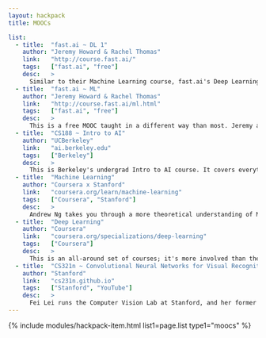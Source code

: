 ```yaml
---
layout: hackpack
title: MOOCs

list:
  - title:  "fast.ai ~ DL 1"
    author: "Jeremy Howard & Rachel Thomas"
    link:   "http://course.fast.ai/"
    tags:   ["fast.ai", "free"]
    desc:   >
      Similar to their Machine Learning course, fast.ai's Deep Learning (Part 1) course goes through a variety of Neural Network models and develops an understanding of how these algorithms work, both on an algorithmic and a computational level.
  - title:  "fast.ai ~ ML"
    author: "Jeremy Howard & Rachel Thomas"
    link:   "http://course.fast.ai/ml.html"
    tags:   ["fast.ai", "free"]
    desc:   >
      This is a free MOOC taught in a different way than most. Jeremy and Rachel start with the cool stuff you can do then peel back the layers, rather than starting from zero teaching you to build up. They also teach code-centric, which means you're learning how to build these algorithms as you go rather than strictly developing an understanding.
  - title:  "CS188 ~ Intro to AI"
    author: "UCBerkeley"
    link:   "ai.berkeley.edu"
    tags:   ["Berkeley"]
    desc:   >
      This is Berkeley's undergrad Intro to AI course. It covers everything from Uninformed Search (what you learn in Computer Science 2) to Markov Decision Processes, Reinforcement Learning, all the way through to Bayes' Nets, and some applications of Machine Learning.
  - title:  "Machine Learning"
    author: "Coursera x Stanford"
    link:   "coursera.org/learn/machine-learning"
    tags:   ["Coursera", "Stanford"]
    desc:   >
      Andrew Ng takes you through a more theoretical understanding of Machine Learning, with Coursera's first course. Covering Supervised versus Unsupervised Learning as well as some best practices, it's all around a pretty informative class.
  - title:  "Deep Learning"
    author: "Coursera"
    link:   "coursera.org/specializations/deep-learning"
    tags:   ["Coursera"]
    desc:   >
      This is an all-around set of courses; it's more involved than the Machine Learning course on Coursera, but covers way more. Ultimately, you'll need to find the separate courses on Coursera to get all the content at no charge.
  - title:  "CS321n ~ Convolutional Neural Networks for Visual Recognition"
    author: "Stanford"
    link:   "cs231n.github.io"
    tags:   ["Stanford", "YouTube"]
    desc:   >
      Fei Lei runs the Computer Vision Lab at Stanford, and her former Ph.D student Andrej Karpathy is really making a name for himself in AI. He also happens to have an awesome understanding of Neural Networks and can convey that understanding quite well. They have the lectures on YouTube, but the write-ups are also great because of their detail.
---
```


{% include modules/hackpack-item.html
  list1=page.list
  type1="moocs" %}

